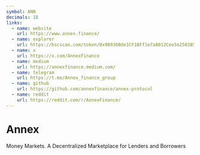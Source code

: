 ```yaml
---
symbol: ANN
decimals: 18
links:
  - name: website
    url: https://www.annex.finance/
  - name: explorer
    url: https://bscscan.com/token/0x98936Bde1CF1BFf1e7a8012Cee5e2583851f2067
  - name: x
    url: https://x.com/AnnexFinance
  - name: medium
    url: https://annexfinance.medium.com/
  - name: telegram
    url: https://t.me/Annex_finance_group
  - name: github
    url: https://github.com/annexfinance/annex-protocol
  - name: reddit
    url: https://reddit.com/r/AnnexFinance/
---
```


# Annex

Money Markets. A Decentralized Marketplace for Lenders and Borrowers
